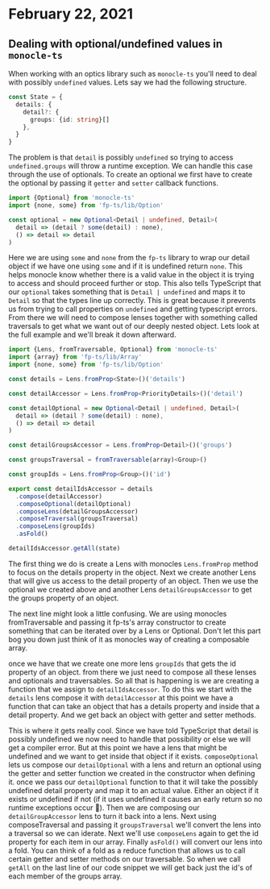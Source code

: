 # February 22, 2021

## Dealing with optional/undefined values in `monocle-ts`

When working with an optics library such as `monocle-ts` you'll need to deal with possibly `undefined` values. Lets say we had the following structure.

```TypeScript
const State = {
  details: {
    detail?: {
      groups: {id: string}[]
    },
  }
}
```

The problem is that `detail` is possibly `undefined` so trying to access `undefined.groups` will throw a runtime exception. We can handle this case through the use of optionals. To create an optional we first have to create the optional by passing it `getter` and `setter` callback functions.

```TypeScript
import {Optional} from 'monocle-ts'
import {none, some} from 'fp-ts/lib/Option'

const optional = new Optional<Detail | undefined, Detail>(
  detail => (detail ? some(detail) : none),
  () => detail => detail
)
```

Here we are using `some` and `none` from the `fp-ts` library to wrap our detail object if we have one using `some` and if it is undefined return `none`. This helps monocle know whether there is a valid value in the object it is trying to access and should proceed further or stop. This also tells TypeScript that our `optional` takes something that is `Detail | undefined` and maps it to `Detail` so that the types line up correctly. This is great because it prevents us from trying to call properties on `undefined` and getting typescript errors. From there we will need to compose lenses together with something called traversals to get what we want out of our deeply nested object. Lets look at the full example and we'll break it down afterward. 

```typescript
import {Lens, fromTraversable, Optional} from 'monocle-ts'
import {array} from 'fp-ts/lib/Array'
import {none, some} from 'fp-ts/lib/Option'

const details = Lens.fromProp<State>()('details')

const detailAccessor = Lens.fromProp<PriorityDetails>()('detail')

const detailOptional = new Optional<Detail | undefined, Detail>(
  detail => (detail ? some(detail) : none),
  () => detail => detail
)

const detailGroupsAccessor = Lens.fromProp<Detail>()('groups')

const groupsTraversal = fromTraversable(array)<Group>()

const groupIds = Lens.fromProp<Group>()('id')

export const detailIdsAccessor = details
  .compose(detailAccessor)
  .composeOptional(detailOptional)
  .composeLens(detailGroupsAccessor)
  .composeTraversal(groupsTraversal)
  .composeLens(groupIds)
  .asFold()

detailIdsAccessor.getAll(state)
```

The first thing we do is create a Lens with monocles `Lens.fromProp` method to focus on the details property in the object. Next we create another Lens that will give us access to the detail property of an object. Then we use the optional we created above and another Lens `detailGroupsAccessor` to get the groups property of an object.

The next line might look a little confusing. We are using monocles fromTraversable and passing it fp-ts's array constructor to create something that can be iterated over by a Lens or Optional. Don't let this part bog you down just think of it as monocles way of creating a composable array.

once we have that we create one more lens `groupIds` that gets the id property of an object. from there we just need to compose all these lenses and optionals and traversables. So all that is happening is we are creating a function that we assign to `detailIdsAccessor`. To do this we start with the `details` lens compose it with `detailAccessor` at this point we have a function that can take an object that has a details property and inside that a detail property. And we get back an object with getter and setter methods.

This is where it gets really cool. Since we have told TypeScript that detail is possibly undefined we now need to handle that possibility or else we will get a compiler error. But at this point we have a lens that might be undefined and we want to get inside that object if it exists. `composeOptional` lets us compose our `detailOptional` with a lens and return an optional using the getter and setter function we created in the constructor when defining it. once we pass our `detailOptional` function to that it will take the possibly undefined detail property and map it to an actual value. Either an object if it exists or undefined if not (if it uses undefined it causes an early return so no runtime exceptions occur 🎉). Then we are composing our `detailGroupAccessor` lens to turn it back into a lens. Next using composeTraversal and passing it `groupsTraversal` we'll convert the lens into a traversal so we can iderate. Next we'll use `composeLens` again to get the id property for each item in our array. Finally `asFold()` will convert our lens into a fold. You can think of a fold as a reduce function that allows us to call certain getter and setter methods on our traversable. So when we call `getAll` on the last line of our code snippet we will get back just the id's of each member of the groups array.
